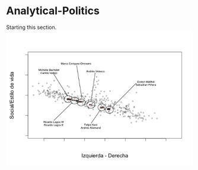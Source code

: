 # Analytical-Politics

Starting this section.
<img src="https://raw.githubusercontent.com/rarmijok/Analytical-Politics/master/DATA/Rplot.png">
